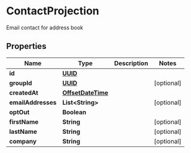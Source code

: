 

# ContactProjection

Email contact for address book
## Properties

Name | Type | Description | Notes
------------ | ------------- | ------------- | -------------
**id** | [**UUID**](UUID) |  | 
**groupId** | [**UUID**](UUID) |  |  [optional]
**createdAt** | [**OffsetDateTime**](OffsetDateTime) |  | 
**emailAddresses** | **List&lt;String&gt;** |  |  [optional]
**optOut** | **Boolean** |  | 
**firstName** | **String** |  |  [optional]
**lastName** | **String** |  |  [optional]
**company** | **String** |  |  [optional]



